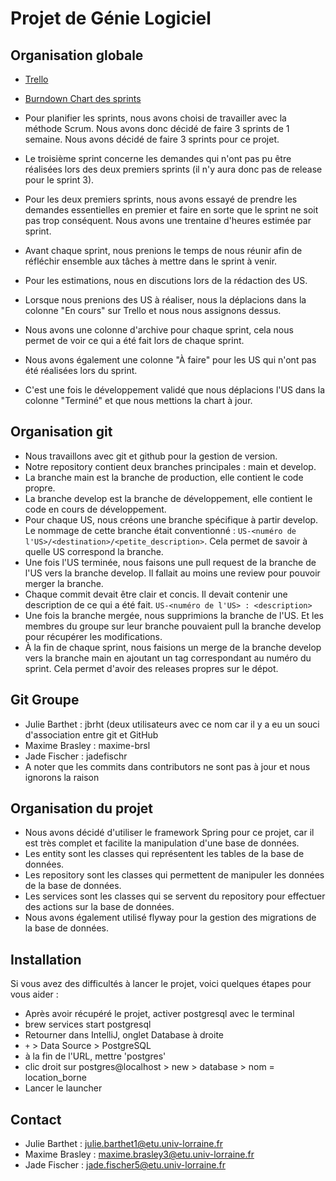 # Projet de Génie Logiciel

## Organisation globale

- [Trello](https://trello.com/invite/espacedetravail99567008/ATTI49bfb43e7e76600b48407b52b617bc83340B516E)
- [Burndown Chart des sprints](https://docs.google.com/spreadsheets/d/12kLXkiJ2ryTRIxXRqjjd3rBuwMot19uwSo-VC-IIk34/edit?usp=sharing)

- Pour planifier les sprints, nous avons choisi de travailler avec la méthode Scrum. Nous avons donc décidé de faire 3 sprints de 1 semaine. Nous avons décidé de faire 3 sprints pour ce projet.
- Le troisième sprint concerne les demandes qui n'ont pas pu être réalisées lors des deux premiers sprints (il n'y aura donc pas de release pour le sprint 3).
- Pour les deux premiers sprints, nous avons essayé de prendre les demandes essentielles en premier et faire en sorte que le sprint ne soit pas trop conséquent. Nous avons une trentaine d'heures estimée par sprint.
- Avant chaque sprint, nous prenions le temps de nous réunir afin de réfléchir ensemble aux tâches à mettre dans le sprint à venir.
- Pour les estimations, nous en discutions lors de la rédaction des US.
- Lorsque nous prenions des US à réaliser, nous la déplacions dans la colonne "En cours" sur Trello et nous nous assignons dessus.
- Nous avons une colonne d'archive pour chaque sprint, cela nous permet de voir ce qui a été fait lors de chaque sprint.
- Nous avons également une colonne "À faire" pour les US qui n'ont pas été réalisées lors du sprint.
- C'est une fois le développement validé que nous déplacions l'US dans la colonne "Terminé" et que nous mettions la chart à jour.

## Organisation git

- Nous travaillons avec git et github pour la gestion de version.
- Notre repository contient deux branches principales : main et develop.
- La branche main est la branche de production, elle contient le code propre.
- La branche develop est la branche de développement, elle contient le code en cours de développement.
- Pour chaque US, nous créons une branche spécifique à partir develop. Le nommage de cette branche était conventionné : `US-<numéro de l'US>/<destination>/<petite_description>`. Cela permet de savoir à quelle US correspond la branche.
- Une fois l'US terminée, nous faisons une pull request de la branche de l'US vers la branche develop. Il fallait au moins une review pour pouvoir merger la branche.
- Chaque commit devait être clair et concis. Il devait contenir une description de ce qui a été fait. `US-<numéro de l'US> : <description>`
- Une fois la branche mergée, nous supprimions la branche de l'US. Et les membres du groupe sur leur branche pouvaient pull la branche develop pour récupérer les modifications.
- À la fin de chaque sprint, nous faisions un merge de la branche develop vers la branche main en ajoutant un tag correspondant au numéro du sprint. Cela permet d'avoir des releases propres sur le dépot.

## Git Groupe

- Julie Barthet : jbrht (deux utilisateurs avec ce nom car il y a eu un souci d'association entre git et GitHub
- Maxime Brasley : maxime-brsl
- Jade Fischer : jadefischr
- A noter que les commits dans contributors ne sont pas à jour et nous ignorons la raison

## Organisation du projet

- Nous avons décidé d'utiliser le framework Spring pour ce projet, car il est très complet et facilite la manipulation d'une base de données.
- Les entity sont les classes qui représentent les tables de la base de données.
- Les repository sont les classes qui permettent de manipuler les données de la base de données.
- Les services sont les classes qui se servent du repository pour effectuer des actions sur la base de données.
- Nous avons également utilisé flyway pour la gestion des migrations de la base de données.

## Installation

Si vous avez des difficultés à lancer le projet, voici quelques étapes pour vous aider :
- Après avoir récupéré le projet, activer postgresql avec le terminal
 - brew services start postgresql
- Retourner dans IntelliJ, onglet Database à droite
 - `+` > Data Source > PostgreSQL
 - à la fin de l'URL, mettre 'postgres'
 - clic droit sur postgres@localhost > new > database > nom = location_borne
- Lancer le launcher

## Contact
- Julie Barthet : julie.barthet1@etu.univ-lorraine.fr 
- Maxime Brasley : maxime.brasley3@etu.univ-lorraine.fr
- Jade Fischer : jade.fischer5@etu.univ-lorraine.fr
